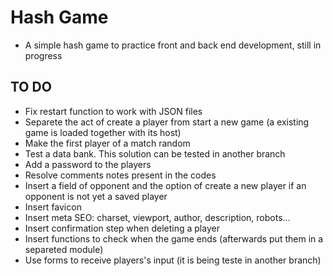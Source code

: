 # Hash Game

- A simple hash game to practice front and back end development, still in progress

## TO DO

- Fix restart function to work with JSON files
- Separete the act of create a player from start a new game (a existing game is loaded together with its host)
- Make the first player of a match random
- Test a data bank. This solution can be tested in another branch
- Add a password to the players
- Resolve comments notes present in the codes
- Insert a field of opponent and the option of create a new player if an opponent is not yet a saved player
- Insert favicon
- Insert meta SEO: charset, viewport, author, description, robots...
- Insert confirmation step when deleting a player
- Insert functions to check when the game ends (afterwards put them in a separeted module)
- Use forms to receive players's input (it is being teste in another branch)
